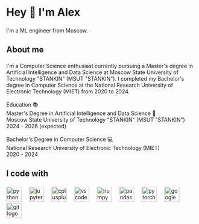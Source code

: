 <h1 align="left">Hey 👋 I'm Alex</h1>

###

<p align="left">I'm a ML engineer from Moscow.</p>

###

<h2 align="left">About me</h2>

###

<p align="left">I'm a Computer Science enthusiast currently pursuing a Master's degree in Artificial Intelligence and Data Science at Moscow State University of Technology "STANKIN" (MSUT "STANKIN"). I completed my Bachelor's degree in Computer Science at the National Research University of Electronic Technology (MIET) from 2020 to 2024.<br><br>Education 📚<br>Master's Degree in Artificial Intelligence and Data Science 🧠<br>Moscow State University of Technology "STANKIN" (MSUT "STANKIN")<br>2024 - 2026 (expected)<br><br>Bachelor's Degree in Computer Science 💻<br>National Research University of Electronic Technology (MIET)<br>2020 - 2024</p>

###

<h2 align="left">I code with</h2>

###

<div align="left">
  <img src="https://cdn.jsdelivr.net/gh/devicons/devicon/icons/python/python-original.svg" height="40" alt="python logo"  />
  <img width="12" />
  <img src="https://cdn.jsdelivr.net/gh/devicons/devicon/icons/jupyter/jupyter-original.svg" height="40" alt="jupyter logo"  />
  <img width="12" />
  <img src="https://cdn.jsdelivr.net/gh/devicons/devicon/icons/cplusplus/cplusplus-original.svg" height="40" alt="cplusplus logo"  />
  <img width="12" />
  <img src="https://cdn.jsdelivr.net/gh/devicons/devicon/icons/vscode/vscode-original.svg" height="40" alt="vscode logo"  />
  <img width="12" />
  <img src="https://cdn.jsdelivr.net/gh/devicons/devicon/icons/numpy/numpy-original.svg" height="40" alt="numpy logo"  />
  <img width="12" />
  <img src="https://cdn.jsdelivr.net/gh/devicons/devicon/icons/pandas/pandas-original.svg" height="40" alt="pandas logo"  />
  <img width="12" />
  <img src="https://cdn.jsdelivr.net/gh/devicons/devicon/icons/pytorch/pytorch-original.svg" height="40" alt="pytorch logo"  />
  <img width="12" />
  <img src="https://cdn.jsdelivr.net/gh/devicons/devicon/icons/google/google-original.svg" height="40" alt="google logo"  />
  <img width="12" />
  <img src="https://cdn.jsdelivr.net/gh/devicons/devicon/icons/git/git-original.svg" height="40" alt="git logo"  />
</div>

###
